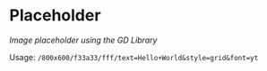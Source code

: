 # Placeholder

*Image placeholder using the GD Library*

Usage:
`/800x600/f33a33/fff/text=Hello+World&style=grid&font=yt`
